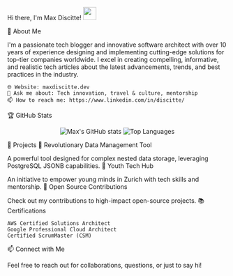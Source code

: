 Hi there, I'm Max Discitte! <img src="https://media.giphy.com/media/hvRJCLFzcasrR4ia7z/giphy.gif" width="30px">

🚀 About Me

I'm a passionate tech blogger and innovative software architect with over 10 years of experience designing and implementing cutting-edge solutions for top-tier companies worldwide. I excel in creating compelling, informative, and realistic tech articles about the latest advancements, trends, and best practices in the industry.

    🌐 Website: maxdiscitte.dev
    💬 Ask me about: Tech innovation, travel & culture, mentorship
    📫 How to reach me: https://www.linkedin.com/in/discitte/

🏆 GitHub Stats
<div align="center">
  <img src="https://github-readme-stats.vercel.app/api?username=discitte&show_icons=true&theme=radical&hide=stars,commits,prs,issues,contribs" alt="Max's GitHub stats" />
  <img src="https://github-readme-stats.vercel.app/api/top-langs/?username=discitte&layout=compact&theme=radical" alt="Top Languages" />
</div>

🌟 Projects
🔹 Revolutionary Data Management Tool

A powerful tool designed for complex nested data storage, leveraging PostgreSQL JSONB capabilities.
🔹 Youth Tech Hub

An initiative to empower young minds in Zurich with tech skills and mentorship.
🔹 Open Source Contributions

Check out my contributions to high-impact open-source projects.
📚 Certifications

    AWS Certified Solutions Architect
    Google Professional Cloud Architect
    Certified ScrumMaster (CSM)

📫 Connect with Me

Feel free to reach out for collaborations, questions, or just to say hi!
